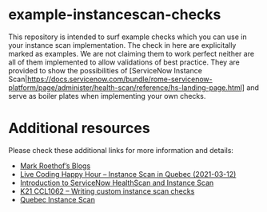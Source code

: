 # example-instancescan-checks

This repository is intended to surf example checks which you can use in your instance scan implementation. The check in here are explicitally marked as examples. We are not claiming them to work perfect neither are all of them implemented to allow validations of best practice. They are provided to show the possibilities of [ServiceNow Instance Scan|https://docs.servicenow.com/bundle/rome-servicenow-platform/page/administer/health-scan/reference/hs-landing-page.html] and serve as boiler plates when implementing your own checks.

# Additional resources

Please check these additional links for more information and details:

- [Mark Roethof’s Blogs](https://community.servicenow.com/community?id=community_blog&sys_id=14e51965db2200d013b5fb24399619fb#is)
- [Live Coding Happy Hour – Instance Scan in Quebec (2021-03-12)](https://youtu.be/_cPlWnh1Z68)
- [Introduction to ServiceNow HealthScan and Instance Scan](https://nowlearning.service-now.com/lxp?id=overview&sys_id=e4c538231b0d6c505b2699f4bd4bcb6f&type=course)
- [K21 CCL1062 – Writing custom instance scan checks](https://nowlearning.service-now.com/lxp?id=overview&sys_id=8d9db4921b7fe010a5e699b1b24bcbdd&type=course)
- [Quebec Instance Scan](https://developer.servicenow.com/blog.do?p=/post/quebec-instancescan/)





